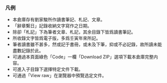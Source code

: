 ### 凡例

- 本倉庫存有劉家駿所作讀書筆記、札記、文章。
- 「辭章繫日」記錄收納文字寫作之日期。
- 除卻「札記」下為筆者文章、札記，其余目錄下皆爲讀書筆記。
- 所收錄文字皆爲電子版，多爲壬寅年來所記。
- 筆者讀書雖不甚多，然或記于書冊，或未及下筆，抑或不必記錄，故所讀未能盡數記錄於此。
- 可通過本頁面綠色「Code」一欄「Download ZIP」選項下載本倉庫完整内容。
- 可進入子目錄下選擇特定文件下載。
- 可通過「View raw」在瀏覽器中預覽选定文件。
